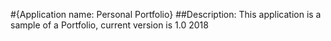 #{Application name: Personal Portfolio}
##Description: This application is a sample of a Portfolio, current version is 1.0 2018

